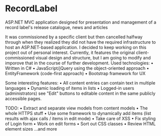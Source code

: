﻿# RecordLabel
ASP.NET MVC application designed for presentation and management of a record label's release catalogue, news and articles

It was commissioned by a specific client but then cancelled halfway through when they realized they did not have the required infrastructure to host an ASP.NET-based application. I decided to keep working on this project out of personal interest.
Currently, it features the original client-commissioned visual design and structure, but I am going to modify and imporove that in the course of further development.
Used technologies:
• Written in C#
• JavaScript/jQuery using the object-oriented approach
• EntityFramework (code-first approach)
• Bootstrap framework for UX

Some interesting features:
• All content entries can contain text in multiple languages
• Dynamic loading of items in lists
• Logged-in users (administrators) see "Edit" buttons to editable content in the same publicly accessible pages.



TODO:
• Extract and separate view models from content models
• The whole HTTPS stuff
• Use some framework to dynamically add items (list results with ajax calls / items in edit mode)
• Take care of XSS
• Fix styling of Login form
• Work on edit forms
• Sort out CSS classes
• Review HTML element sizes
...and more
